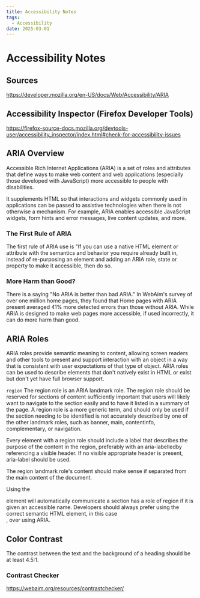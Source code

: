 ```yaml
---
title: Accessibility Notes
tags:
  - Accessibility
date: 2025-03-01
---
```

# Accessibility Notes

## Sources
https://developer.mozilla.org/en-US/docs/Web/Accessibility/ARIA

## Accessibility Inspector (Firefox Developer Tools)
https://firefox-source-docs.mozilla.org/devtools-user/accessibility_inspector/index.html#check-for-accessibility-issues


## ARIA Overview
Accessible Rich Internet Applications (ARIA) is a set of roles and attributes that define ways to make web content and web applications (especially those developed with JavaScript) more accessible to people with disabilities.

It supplements HTML so that interactions and widgets commonly used in applications can be passed to assistive technologies when there is not otherwise a mechanism. For example, ARIA enables accessible JavaScript widgets, form hints and error messages, live content updates, and more.

### The First Rule of ARIA
The first rule of ARIA use is "If you can use a native HTML element or attribute with the semantics and behavior you require already built in, instead of re-purposing an element and adding an ARIA role, state or property to make it accessible, then do so.

### More Harm than Good?
There is a saying "No ARIA is better than bad ARIA." In WebAim's survey of over one million home pages, they found that Home pages with ARIA present averaged 41% more detected errors than those without ARIA. While ARIA is designed to make web pages more accessible, if used incorrectly, it can do more harm than good.

## ARIA Roles
ARIA roles provide semantic meaning to content, allowing screen readers and other tools to present and support interaction with an object in a way that is consistent with user expectations of that type of object. ARIA roles can be used to describe elements that don't natively exist in HTML or exist but don't yet have full browser support.

`region`
The region role is an ARIA landmark role. The region role should be reserved for sections of content sufficiently important that users will likely want to navigate to the section easily and to have it listed in a summary of the page. A region role is a more generic term, and should only be used if the section needing to be identified is not accurately described by one of the other landmark roles, such as banner, main, contentinfo, complementary, or navigation.

Every element with a region role should include a label that describes the purpose of the content in the region, preferably with an aria-labelledby referencing a visible header. If no visible appropriate header is present, aria-label should be used.

The region landmark role's content should make sense if separated from the main content of the document.

Using the <section> element will automatically communicate a section has a role of region if it is given an accessible name. Developers should always prefer using the correct semantic HTML element, in this case <section>, over using ARIA.

## Color Contrast
The contrast between the text and the background of a heading should be at least 4.5:1.

### Contrast Checker
https://webaim.org/resources/contrastchecker/
